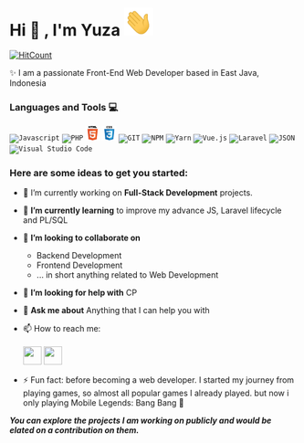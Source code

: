 # Hi 👐 , I'm Yuza <img src="https://raw.githubusercontent.com/ABSphreak/ABSphreak/master/gifs/Hi.gif" width="50px"> <!--<img  align='right' src="*SOME IMG*">-->

[![HitCount](http://hits.dwyl.com/yvza/yvza.svg)](http://hits.dwyl.com/yvza/yvza)

✨ I am a passionate Front-End Web Developer based in East Java, Indonesia

### Languages and Tools :computer:
<code><img height="25" src="https://camo.githubusercontent.com/40ee5e0344fd53eb0e23856d036814cece2b9d60/68747470733a2f2f6564656e742e6769746875622e696f2f537570657254696e7949636f6e732f696d616765732f7376672f6a6176617363726970742e737667" alt="Javascript"></code>
<code><img height="25" src="https://camo.githubusercontent.com/75e8ecfeed80550d2fb2b946738f0d7289c66b1b/68747470733a2f2f6564656e742e6769746875622e696f2f537570657254696e7949636f6e732f696d616765732f7376672f7068702e737667" alt="PHP"></code>
<code><img height="25" src="https://raw.githubusercontent.com/github/explore/80688e429a7d4ef2fca1e82350fe8e3517d3494d/topics/html/html.png" alt="HTML5"></code>
<code><img height="25" src="https://raw.githubusercontent.com/github/explore/80688e429a7d4ef2fca1e82350fe8e3517d3494d/topics/css/css.png" alt="CSS3"></code>
<code><img height="25" src="https://camo.githubusercontent.com/e8d13c962373cbbc7d344561f4fbbff78cc7dc17/68747470733a2f2f6564656e742e6769746875622e696f2f537570657254696e7949636f6e732f696d616765732f7376672f6769742e737667" alt="GIT"></code>
<code><img height="25" src="https://camo.githubusercontent.com/6a3a0bc988c909f400c20e7b76e2d03d8f9dc38e/68747470733a2f2f6564656e742e6769746875622e696f2f537570657254696e7949636f6e732f696d616765732f7376672f6e706d2e737667" alt="NPM"></code>
<code><img height="25" src="https://camo.githubusercontent.com/1b90318ee7f00991a4011535873f6ebbccc743a3/68747470733a2f2f6564656e742e6769746875622e696f2f537570657254696e7949636f6e732f696d616765732f7376672f7961726e2e737667" alt="Yarn"></code>
<code><img height="25" src="https://camo.githubusercontent.com/e47ae34fd825cb4bbc9cd3320a4bfe6bf0899381/68747470733a2f2f6564656e742e6769746875622e696f2f537570657254696e7949636f6e732f696d616765732f7376672f7675652e737667" alt="Vue.js"></code>
<code><img height="25" src="https://camo.githubusercontent.com/87c141ba1d72f5574fd7ac0eb0db07cda8ebcc7f/68747470733a2f2f6564656e742e6769746875622e696f2f537570657254696e7949636f6e732f696d616765732f7376672f6c61726176656c2e737667" alt="Laravel"></code>
<code><img height="25" src="https://camo.githubusercontent.com/a54794ce12699cb7297b8168cef8b8eb76d6ad94/68747470733a2f2f6564656e742e6769746875622e696f2f537570657254696e7949636f6e732f696d616765732f7376672f6a736f6e2e737667" alt="JSON"></code>
<code><img height="25" src="https://cdn.svgporn.com/logos/visual-studio-code.svg" alt="Visual Studio Code"></code>

### Here are some ideas to get you started:
- 🔭 I’m currently working on **Full-Stack Development** projects.
- 🌱 **I’m currently learning** to improve my advance JS, Laravel lifecycle and PL/SQL
- 👯 **I’m looking to collaborate on** 
    * Backend Development
    * Frontend Development
    * ... in short anything related to Web Development                                    <!--<img align="right" src=*SOME IMG*" alt="sumitt1080" />--></br>
                          
- 🤔 **I’m looking for help with** CP 

- 💬 **Ask me about** Anything that I can help you with                  <!--<img align="right" src="*SOME IMG*" alt="sujata13" />--></br>
     
- 📫 How to reach me: </br></br>
       <a href="https://www.instagram.com/yuza.go.id/"><img src="https://camo.githubusercontent.com/68ff38b86f01b428567dcc406116e23728245f4e/68747470733a2f2f6564656e742e6769746875622e696f2f537570657254696e7949636f6e732f696d616765732f7376672f696e7374616772616d2e737667" width="32px" height="32px"></a>  <a href="https://www.facebook.com/yuza.go.id/"><img src="https://camo.githubusercontent.com/e6d2040c65e8c6f4da10db72436cf9a1196e43ae/68747470733a2f2f6564656e742e6769746875622e696f2f537570657254696e7949636f6e732f696d616765732f7376672f66616365626f6f6b2e737667" width="32px" height="32px"></a>

- ⚡ Fun fact: before becoming a web developer. I started my journey from playing games, so almost all popular games I already played. but now i only playing Mobile Legends: Bang Bang 💖

__*You can explore the projects I am working on publicly and would be elated on a contribution on them.*__
